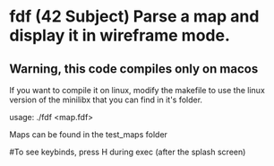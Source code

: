 # fdf (42 Subject) Parse a map and display it in wireframe mode.

## Warning, this code compiles only on macos 
If you want to compile it on linux, modify the makefile to use the linux version 
of the minilibx that you can find in it's folder.

usage: ./fdf <map.fdf>

Maps can be found in the test_maps folder

#To see keybinds, press H during exec (after the splash screen) 
